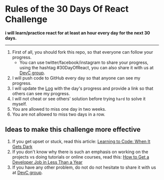 # Rules of the 30 Days Of React Challenge

**i will learn/practice react for at least an hour every day for the next 30 days.**

---

1. First of all, you should fork this repo, so that everyone can follow your progress.
   - You can use twitter/facebook/instagram to share your progress, using the hashtag #30DayOfReact, you can also share it with us at [DevC group](https://www.facebook.com/groups/DevC.Casablanca/).
2. I will push code to GitHub every day so that anyone can see my progress.
3. I will update the [Log](log.md) with the day's progress and provide a link so that others can see my progress.
4. I will not cheat or see others' solution before trying `hard` to solve it myself.
5. You are allowed to miss one day in two weeks.
6. You are not allowed to miss two days in a row.

## Ideas to make this challenge more effective

1. If you get upset or stuck, read this article: [Learning to Code: When It Gets Dark](https://medium.freecodecamp.com/learning-to-code-when-it-gets-dark-e485edfb58fd)
2. If you don't know why there is such an emphasis on working on the projects vs doing tutorials or online courses, read this: [How to Get a Developer Job in Less Than a Year](https://medium.freecodecamp.com/how-to-get-a-developer-job-in-less-than-a-year-c27bbfe71645)
3. If you have any other problem, do not do not hesitate to share it with us at [DevC group](https://www.facebook.com/groups/DevC.Casablanca/).